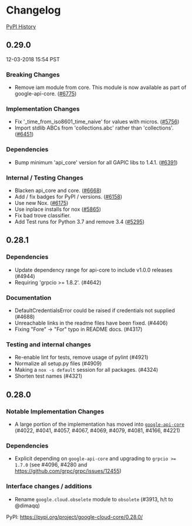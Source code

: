 # Changelog

[PyPI History][1]

[1]: https://pypi.org/project/google-cloud-core/#history

## 0.29.0

12-03-2018 15:54 PST

### Breaking Changes
- Remove iam module from core. This module is now available as part of google-api-core. ([#6775](https://github.com/googleapis/google-cloud-python/pull/6775))

### Implementation Changes
- Fix '_time_from_iso8601_time_naive' for values with micros. ([#5756](https://github.com/googleapis/google-cloud-python/pull/5756))
- Import stdlib ABCs from 'collections.abc' rather than 'collections'. ([#6451](https://github.com/googleapis/google-cloud-python/pull/6451))

### Dependencies
- Bump minimum 'api_core' version for all GAPIC libs to 1.4.1. ([#6391](https://github.com/googleapis/google-cloud-python/pull/6391))

### Internal / Testing Changes
- Blacken api_core and core. ([#6668](https://github.com/googleapis/google-cloud-python/pull/6668))
- Add / fix badges for PyPI / versions. ([#6158](https://github.com/googleapis/google-cloud-python/pull/6158))
- Use new Nox. ([#6175](https://github.com/googleapis/google-cloud-python/pull/6175))
- Use inplace installs for nox ([#5865](https://github.com/googleapis/google-cloud-python/pull/5865))
- Fix bad trove classifier.
- Add Test runs for Python 3.7 and remove 3.4 ([#5295](https://github.com/googleapis/google-cloud-python/pull/5295))

## 0.28.1

### Dependencies

- Update dependency range for api-core to include v1.0.0 releases (#4944)
- Requiring 'grpcio >= 1.8.2'. (#4642)

### Documentation

- DefaultCredentialsError could be raised if credentials not supplied (#4688)
- Unreachable links in the readme files have been fixed. (#4406)
- Fixing "Fore" -> "For" typo in README docs. (#4317)

### Testing and internal changes

- Re-enable lint for tests, remove usage of pylint (#4921)
- Normalize all setup.py files (#4909)
- Making a `nox -s default` session for all packages. (#4324)
- Shorten test names (#4321)

## 0.28.0

### Notable Implementation Changes

- A large portion of the implementation has moved into
  [`google-api-core`][2] (#4022, #4041, #4057, #4067,
  #4069, #4079, #4081, #4166, #4221)

### Dependencies

- Explicit depending on `google-api-core` and upgrading to
  `grpcio >= 1.7.0` (see #4096, #4280 and
  https://github.com/grpc/grpc/issues/12455)

### Interface changes / additions

- Rename `google.cloud.obselete` module to
  `obsolete` (#3913, h/t to @dimaqq)

PyPI: https://pypi.org/project/google-cloud-core/0.28.0/

[2]: https://pypi.org/project/google-api-core/
